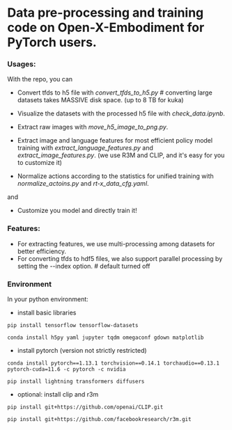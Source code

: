 # Data pre-processing and training code on Open-X-Embodiment for PyTorch users. 


### Usages:
With the repo, you can
- Convert tfds to h5 file with *convert_tfds_to_h5.py*  # converting large datasets takes MASSIVE disk space. (up to 8 TB for kuka)

- Visualize the datasets with the processed h5 file with *check_data.ipynb*.

- Extract raw images with *move_h5_image_to_png.py*.

- Extract image and language features for most efficient policy model training with *extract_language_features.py* and *extract_image_features.py*. (we use R3M and CLIP, and it's easy for you to customize it)

- Normalize actions according to the statistics for unified training with *normalize_actoins.py* and *rt-x_data_cfg.yaml*. 

and

- Customize you model and directly train it!


### Features:
- For extracting features, we use multi-processing among datasets for better efficiency.
- For converting tfds to hdf5 files, we also support parallel processing by setting the --index option.  # default turned off


### Environment
In your python environment:

- install basic libraries
```
pip install tensorflow tensorflow-datasets
```

```
conda install h5py yaml jupyter tqdm omegaconf gdown matplotlib
```

- install pytorch (version not strictly restricted)
```
conda install pytorch==1.13.1 torchvision==0.14.1 torchaudio==0.13.1 pytorch-cuda=11.6 -c pytorch -c nvidia
```

```
pip install lightning transformers diffusers
```

- optional: install clip and r3m
```
pip install git+https://github.com/openai/CLIP.git
```

```
pip install git+https://github.com/facebookresearch/r3m.git
```
